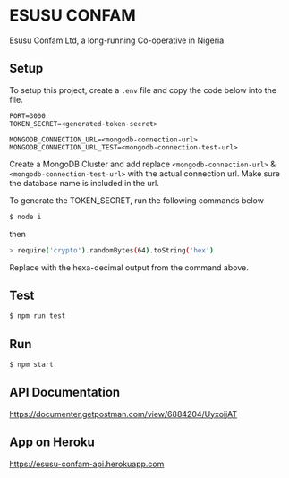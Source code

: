 # ESUSU CONFAM
Esusu Confam Ltd, a long-running Co-operative in Nigeria



## Setup
To setup this project, create a `.env` file and copy the code below into the file.

```.env
PORT=3000
TOKEN_SECRET=<generated-token-secret>

MONGODB_CONNECTION_URL=<mongodb-connection-url>
MONGODB_CONNECTION_URL_TEST=<mongodb-connection-test-url>
```
Create a MongoDB Cluster and add replace `<mongodb-connection-url>` & `<mongodb-connection-test-url>` with the actual connection url. Make sure the database name is included in the url.

To generate the TOKEN_SECRET, run the following commands below
```bash
$ node i
```
then
```bash
> require('crypto').randomBytes(64).toString('hex')
```

Replace <generated-token-secret> with the hexa-decimal output from the command above.


## Test
```bash
$ npm run test
```


## Run
```bash
$ npm start
```


## API Documentation
https://documenter.getpostman.com/view/6884204/UyxoijAT

## App on Heroku
https://esusu-confam-api.herokuapp.com
